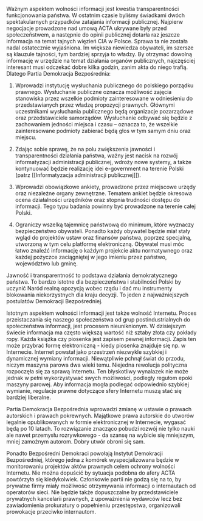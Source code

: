 Ważnym aspektem wolności informacji jest kwestia transparentności funkcjonowania państwa. W ostatnim czasie byliśmy świadkami dwóch spektakularnych przypadków zatajania informacji publicznej. Najpierw negocjacje prowadzone nad umową ACTA ukrywane były przed społeczeństwem, a następnie do opinii publicznej dotarła raz jeszcze informacja na temat tajnych więzień CIA w Polsce. Sprawa ta nie została nadal ostatecznie wyjaśniona. Im większa niewiedza obywateli, im szersze są klauzule tajności, tym bardziej sprzyja to władzy. By otrzymać dowolną informację w urzędzie na temat działania organów publicznych, najczęściej interesant musi odczekać dobre kilka godzin, zanim akta do niego trafią. Dlatego Partia Demokracja Bezpośrednia:

1. Wprowadzi instytucję wysłuchania publicznego do polskiego porządku prawnego. Wysłuchanie publiczne oznacza możliwość zajęcia stanowiska przez wszelkie podmioty zainteresowane w odniesieniu do przedstawianych przez władzę propozycji prawnych. Głównymi uczestnikami wysłuchania publicznego będą organizacje pozarządowe oraz przedstawiciele samorządów. Wysłuchanie odbywać się będzie z zachowaniem jedności miejsca i czasu – oznacza to, że wszelkie zainteresowane podmioty zabierać będą głos w tym samym dniu oraz miejscu.

2. Zdając sobie sprawę, że na polu zwiększenia jawności i transparentności działania państwa, ważny jest nacisk na rozwój informatyzacji administracji publicznej, wdroży nowe systemy, a także kontynuować będzie realizację idei e-government na terenie Polski (patrz [[Informatyzacja administracji publicznej]]).

3. Wprowadzi obowiązkowe ankiety, prowadzone przez miejscowe urzędy oraz niezależne organy zewnętrzne. Tematem ankiet będzie okresowa ocena działalności urzędników oraz stopnia trudności dostępu do informacji. Tego typu badania powinny być prowadzone na terenie całej Polski.

4. Ograniczy wszelką tajemnicę państwową do minimum, które wyznaczy bezpieczeństwo obywateli. Ponadto każdy obywatel będzie miał stały wgląd do projektów ustaw oraz finansów państwa, poprzez specjalną, utworzoną w tym celu platformę elektroniczną. Obywatel musi móc łatwo znaleźć informację o każdym projekcie aktu normatywnego oraz każdej pożyczce zaciągniętej w jego imieniu przez państwo, województwo lub gminę.

Jawność i transparentność to podstawa działania demokratycznego państwa. To bardzo istotne dla bezpieczeństwa i stabilności Polski by uczynić Naród realną opozycją wobec rządu i dać mu instrumenty blokowania niekorzystnych dla kraju decyzji. To jeden z najważniejszych postulatów Demokracji Bezpośredniej.

Istotnym aspektem wolności informacji jest także wolność Internetu. Proces przeistaczania się naszego społeczeństwa od grup postindustrialnych do społeczeństwa informacji, jest procesem nieuniknionym. W dzisiejszym świecie informacja ma często większą wartość niż sztaby złota czy pokłady ropy. Każda książka czy piosenka jest zapisem pewnej informacji. Zapis ten może przybrać formę elektroniczną - kiedy piosenka znajduje się np. w Internecie. Internet powstał jako przestrzeń niezwykle szybkiej i dynamicznej wymiany informacji. Niewątpliwie pchnął świat do przodu, niczym maszyna parowa dwa wieki temu. Niejedna rewolucja polityczna rozpoczęła się za sprawą Internetu. Ten błyskotliwy wynalazek nie może jednak w pełni wykorzystywać swych możliwości, podległy regułom epoki maszyny parowej. Aby informacja mogła podlegać odpowiednio szybkiej wymianie, regulacje prawne dotyczące sfery Internetu muszą stać się bardziej liberalne.

Partia Demokracja Bezpośrednia wprowadzi zmianę w ustawie o prawach autorskich i prawach pokrewnych. Majątkowe prawa autorskie do utworów legalnie opublikowanych w formie elektronicznej w Internecie, wygasać będą po 10 latach. To rozwiązanie znacząco pobudzi rozwój nie tylko nauki ale nawet przemysłu rozrywkowego - da szansę na wybicie się mniejszym, mniej zamożnym autorom. Dobry utwór obroni się sam.

Ponadto Bezpośredni Demokraci powołają Instytut Demokracji Bezpośredniej, którego jedna z komórek wyspecjalizowana będzie w monitorowaniu projektów aktów prawnych celem ochrony wolności Internetu. Nie można dopuścić by sytuacja podobna do afery ACTA powtórzyła się kiedykolwiek. Członkowie partii nie godzą się na to, by prywatne firmy miały możliwość otrzymywania informacji o internautach od operatorów sieci. Nie będzie także dopuszczalne by przedstawiciele prywatnych kancelarii prawnych, z upoważnienia wydawców lecz bez zawiadomienia prokuratury o popełnieniu przestępstwa, organizowali prowokacje przeciwko internautom.
